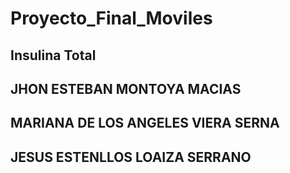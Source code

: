 ﻿# Proyecto_Final_Moviles
 ## Insulina Total
 ## JHON ESTEBAN MONTOYA MACIAS
## MARIANA DE LOS ANGELES VIERA SERNA
## JESUS ESTENLLOS LOAIZA SERRANO
